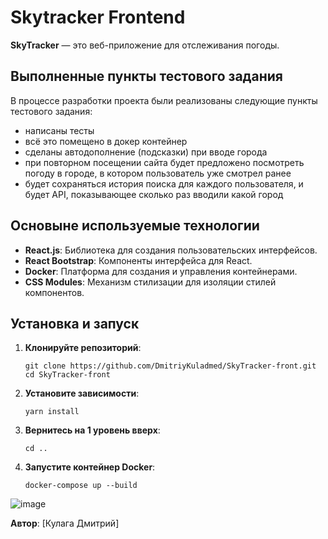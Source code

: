# Skytracker Frontend

**SkyTracker** — это веб-приложение для отслеживания погоды.

## Выполненные пункты тестового задания

В процессе разработки проекта были реализованы следующие пункты тестового задания:
- написаны тесты
- всё это помещено в докер контейнер
- сделаны автодополнение (подсказки) при вводе города
- при повторном посещении сайта будет предложено посмотреть погоду в городе, в котором пользователь уже смотрел ранее
- будет сохраняться история поиска для каждого пользователя, и будет API, показывающее сколько раз вводили какой город

## Основыне используемые технологии

- **React.js**: Библиотека для создания пользовательских интерфейсов.
- **React Bootstrap**: Компоненты интерфейса для React.
- **Docker**: Платформа для создания и управления контейнерами.
- **CSS Modules**: Механизм стилизации для изоляции стилей компонентов.

## Установка и запуск

1. **Клонируйте репозиторий**:

   ```
   git clone https://github.com/DmitriyKuladmed/SkyTracker-front.git
   cd SkyTracker-front
   ```

2. **Установите зависимости**:
   ```
   yarn install
   ```
   
4. **Вернитесь на 1 уровень вверх**:
   ```
   cd ..
   ```

5. **Запустите контейнер Docker**:
   ```
   docker-compose up --build
   ```
![image](https://github.com/user-attachments/assets/2db758fe-f7f5-489c-9c96-51a028727e73)

**Автор**: [Кулага Дмитрий]  
   
